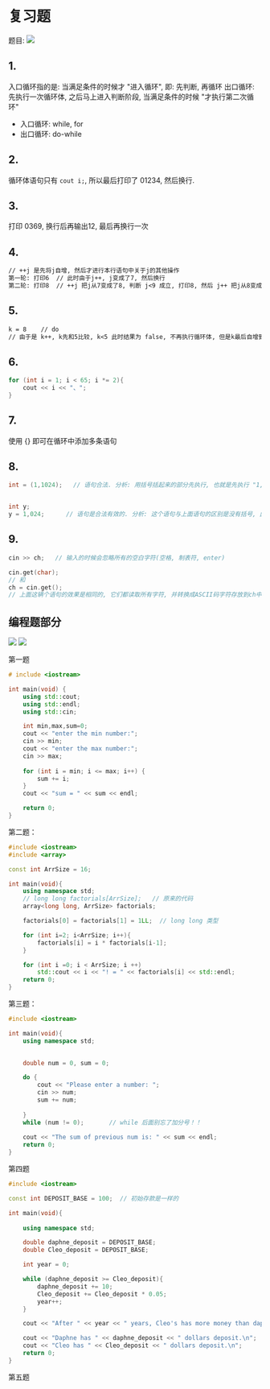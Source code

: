 # 复习题
题目:
![](images/复习题题目.png)
## 1.
入口循环指的是: 当满足条件的时候才 "进入循环", 即: 先判断, 再循环
出口循环: 先执行一次循环体, 之后马上进入判断阶段, 当满足条件的时候 "才执行第二次循环"
- 入口循环: while, for
- 出口循环: do-while

## 2.
循环体语句只有 `cout i;`, 所以最后打印了 01234, 然后换行.

## 3. 
打印 0369, 换行后再输出12, 最后再换行一次

## 4.
```txt
// ++j 是先将j自增, 然后才进行本行语句中关于j的其他操作
第一轮: 打印6  // 此时由于j++, j变成了7, 然后换行
第二轮: 打印8  // ++j 把j从7变成了8, 判断 j<9 成立, 打印8, 然后 j++ 把j从8变成了9, 然后换行
```

## 5.
```txt
k = 8    // do 
// 由于是 k++, k先和5比较, k<5 此时结果为 false, 不再执行循环体, 但是k最后自增到9, 程序结束
```

## 6. 
```cpp
for (int i = 1; i < 65; i *= 2){
    cout << i << "、"; 
}
```

## 7.
使用 {} 即可在循环中添加多条语句


## 8.
```cpp
int = (1,1024);   // 语句合法. 分析: 用括号括起来的部分先执行, 也就是先执行 "1,024", 这个语句返回 024, 以0开头, 表示8进制数, int默认使用十进制数表示, 所以最后 int 存放的是十进制的20. 


int y;
y = 1,024;      // 语句是合法有效的. 分析: 这个语句与上面语句的区别是没有括号, 此时, y=1优先执行, y被赋值, 然后, 024被执行, 整条语句最后的结果是024, 但是这个语句没有任何意义.
```

## 9.
```cpp
cin >> ch;   // 输入的时候会忽略所有的空白字符(空格, 制表符, enter)

cin.get(char);  
// 和 
ch = cin.get();   
// 上面这辆个语句的效果是相同的, 它们都读取所有字符, 并转换成ASCII码字符存放到ch中, 包括空格, 制表符, enter
```


## 编程题部分
![](images/编程题题目1.png)
![](images/编程题目2.png)

第一题
```cpp
# include <iostream>

int main(void) {
	using std::cout;
	using std::endl;
	using std::cin;

	int min,max,sum=0;
	cout << "enter the min number:";
	cin >> min;
	cout << "enter the max number:";
	cin >> max;
	
	for (int i = min; i <= max; i++) {
		sum += i;
	}
	cout << "sum = " << sum << endl;

	return 0;
}
```


第二题：
```cpp
#include <iostream>
#include <array>

const int ArrSize = 16;

int main(void){
    using namespace std;
    // long long factorials[ArrSize];   // 原来的代码
    array<long long, ArrSize> factorials;

    factorials[0] = factorials[1] = 1LL;  // long long 类型

    for (int i=2; i<ArrSize; i++){
        factorials[i] = i * factorials[i-1];
    }

    for (int i =0; i < ArrSize; i ++)
        std::cout << i << "! = " << factorials[i] << std::endl;
    return 0;
}
```

第三题：
```cpp
#include <iostream>

int main(void){
    using namespace std;

    
    double num = 0, sum = 0;

    do {
        cout << "Please enter a number: ";
        cin >> num;
        sum += num;
        
    }
    while (num != 0);       // while 后面别忘了加分号！！
    
    cout << "The sum of previous num is: " << sum << endl;
    return 0;
}
```

第四题
```cpp
#include <iostream>

const int DEPOSIT_BASE = 100;  // 初始存款是一样的

int main(void){
    
    using namespace std;

    double daphne_deposit = DEPOSIT_BASE;
    double Cleo_deposit = DEPOSIT_BASE;

    int year = 0;

    while (daphne_deposit >= Cleo_deposit){
        daphne_deposit += 10;
        Cleo_deposit += Cleo_deposit * 0.05;
        year++; 
    }

    cout << "After " << year << " years, Cleo's has more money than daphne.\n";

    cout << "Daphne has " << daphne_deposit << " dollars deposit.\n";
    cout << "Cleo has " << Cleo_deposit << " dollars deposit.\n";
    return 0;
}
```

第五题
```cpp

```

